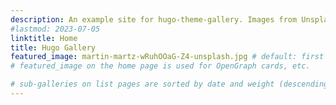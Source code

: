 ```yaml
---
description: An example site for hugo-theme-gallery. Images from Unsplash.
#lastmod: 2023-07-05
linktitle: Home
title: Hugo Gallery
featured_image: martin-martz-wRuhOOaG-Z4-unsplash.jpg # default: first image in this directory
# featured_image on the home page is used for OpenGraph cards, etc.

# sub-galleries on list pages are sorted by date and weight (descending)
---
```

